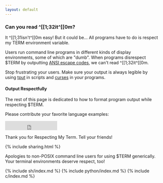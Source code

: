 ```yaml
---
layout: default
---
```


### Can you read ^\[\[1;32it^\[\[0m?

It ^\[\[1;31isn't^\[\[0m easy! But it could be... All programs have to
do is respect my TERM environment variable.

Users run command line programs in different kinds of display environments,
some of which are "dumb". When programs disrespect $TERM by
outputting
[ANSI escape codes](https://en.wikipedia.org/wiki/ANSI_escape_code),
we can't read ^\[\[1;32it^\[\[0m.

Stop frustrating your users. Make sure your output is always legible
by using
[tput](https://www.gnu.org/software/termutils/manual/termutils-2.0/html_chapter/tput_1.html#SEC4)
in scripts and
[curses](http://tldp.org/HOWTO/NCURSES-Programming-HOWTO/color.html)
in your programs.

#### Output Respectfully

The rest of this page is dedicated to how to format program output
while respecting $TERM.

Please contribute your favorite language examples:

<iframe src="https://ghbtns.com/github-btn.html?user=respectmyterm&amp;repo=respectmyterm.github.io&amp;type=fork&amp;count=true&amp;size=large"
  allowtransparency="true" frameborder="0" scrolling="0" width="170px" height="30px"></iframe><br/>

Thank you for Respecting My Term. Tell your friends!

{% include sharing.html %}

Apologies to non-POSIX command line users for using $TERM generically.
Your terminal environments deserve respect, too!

{% include sh/index.md %}
{% include python/index.md %}
{% include c/index.md %}
